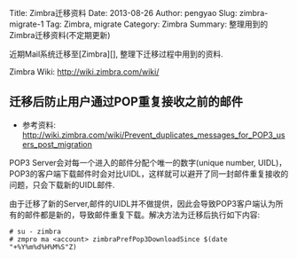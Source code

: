 Title: Zimbra迁移资料
Date: 2013-08-26
Author: pengyao
Slug: zimbra-migrate-1
Tag: Zimbra, migrate
Category: Zimbra
Summary:  整理用到的Zimbra迁移资料(不定期更新)

近期Mail系统迁移至[Zimbra][], 整理下迁移过程中用到的资料.

Zimbra Wiki: <http://wiki.zimbra.com/wiki/>

## 迁移后防止用户通过POP重复接收之前的邮件 ##
* 参考资料: <http://wiki.zimbra.com/wiki/Prevent_duplicates_messages_for_POP3_users_post_migration>

POP3 Server会对每一个进入的邮件分配个唯一的数字(unique number, UIDL)，POP3的客户端下载邮件时会对比UIDL，这样就可以避开了同一封邮件重复接收的问题，只会下载新的UIDL邮件.

由于迁移了新的Server,邮件的UIDL并不做提供，因此会导致POP3客户端认为所有的邮件都是新的，导致邮件重复下载。解决方法为迁移后执行如下内容:

    # su - zimbra
    # zmpro ma <account> zimbraPrefPop3DownloadSince $(date "+%Y%m%d%H%M%S"Z)


